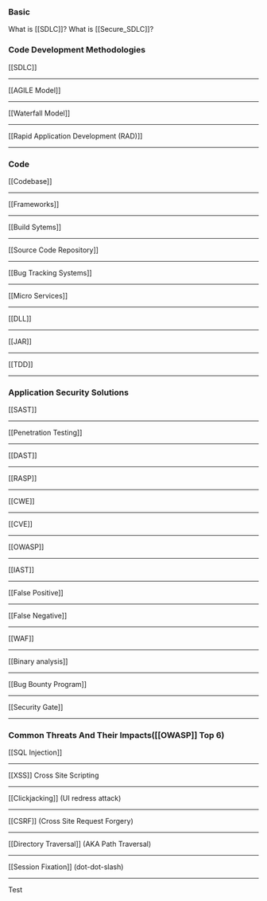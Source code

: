### Basic
What is [[SDLC]]?
What is [[Secure_SDLC]]?

### Code Development Methodologies 

 [[SDLC]]
___
[[AGILE Model]]
___
[[Waterfall Model]]
___
[[Rapid Application Development (RAD)]]
___


### Code

[[Codebase]]
___
[[Frameworks]]
___
[[Build Sytems]] 
___
[[Source Code Repository]]
___
[[Bug Tracking Systems]] 
___
[[Micro Services]]
___
[[DLL]] 
___
[[JAR]] 
___
[[TDD]] 
___


### Application Security Solutions

[[SAST]]
___
[[Penetration Testing]] 
___
[[DAST]] 
___ 
[[RASP]] 
___
[[CWE]]
___
[[CVE]]
___
[[OWASP]]
___
[[IAST]] 
___
[[False Positive]]
___
[[False Negative]]
___
[[WAF]]
___
[[Binary analysis]]
___
[[Bug Bounty Program]]
___
[[Security Gate]]
___


### Common Threats And Their Impacts([[OWASP]] Top 6)
[[SQL Injection]] 
___
[[XSS]] Cross Site Scripting
___
[[Clickjacking]] (UI redress attack)
___
[[CSRF]] (Cross Site Request Forgery)
___
[[Directory Traversal]] (AKA Path Traversal)
___
[[Session Fixation]] (dot-dot-slash)
___


Test